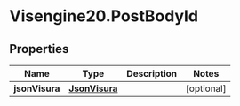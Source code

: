 # Visengine20.PostBodyId

## Properties
Name | Type | Description | Notes
------------ | ------------- | ------------- | -------------
**jsonVisura** | [**JsonVisura**](JsonVisura.md) |  | [optional] 
